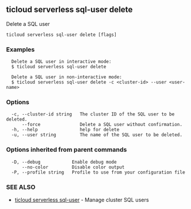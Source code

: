 ## ticloud serverless sql-user delete

Delete a SQL user

```
ticloud serverless sql-user delete [flags]
```

### Examples

```
  Delete a SQL user in interactive mode:
  $ ticloud serverless sql-user delete

  Delete a SQL user in non-interactive mode:
  $ ticloud serverless sql-user delete -c <cluster-id> --user <user-name>
```

### Options

```
  -c, --cluster-id string   The cluster ID of the SQL user to be deleted.
      --force               Delete a SQL user without confirmation.
  -h, --help                help for delete
  -u, --user string         The name of the SQL user to be deleted.
```

### Options inherited from parent commands

```
  -D, --debug            Enable debug mode
      --no-color         Disable color output
  -P, --profile string   Profile to use from your configuration file
```

### SEE ALSO

* [ticloud serverless sql-user](ticloud_serverless_sql-user.md)	 - Manage cluster SQL users

